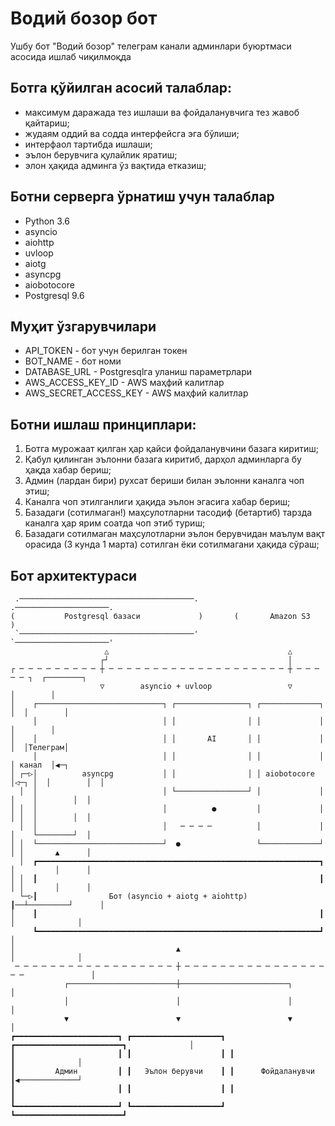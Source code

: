 # Водий бозор бот
Ушбу бот "Водий бозор" телеграм канали админлари буюртмаси асосида ишлаб чиқилмоқда

## Ботга қўйилган асосий талаблар:
* максимум даражада тез ишлаши ва фойдаланувчига тез жавоб қайтариш;
* жудаям оддий ва содда интерфейсга эга бўлиши;
* интерфаол тартибда ишлаши;
* эълон берувчига қулайлик яратиш;
* элон ҳақида админга ўз вақтида етказиш;

## Ботни серверга ўрнатиш учун талаблар
* Python 3.6
* asyncio
* aiohttp
* uvloop
* aiotg
* asyncpg
* aiobotocore
* Postgresql 9.6

## Муҳит ўзгарувчилари
* API_TOKEN - бот учун берилган токен
* BOT_NAME - бот номи
* DATABASE_URL - Postgresqlга уланиш параметрлари
* AWS_ACCESS_KEY_ID - AWS маҳфий калитлар
* AWS_SECRET_ACCESS_KEY - AWS маҳфий калитлар

## Ботни ишлаш принциплари:
1. Ботга мурожаат қилган ҳар қайси фойдаланувчини базага киритиш;
2. Қабул қилинган эълонни базага киритиб, дарҳол админларга бу ҳақда хабар бериш;
3. Админ (лардан бири) рухсат бериши билан эълонни каналга чоп этиш;
4. Каналга чоп этилганлиги ҳақида эълон эгасига хабар бериш;
5. Базадаги (сотилмаган!) маҳсулотларни тасодиф (бетартиб) тарзда каналга ҳар ярим соатда чоп этиб туриш;
6. Базадаги сотилмаган маҳсулотларни эълон берувчидан маълум вақт орасида (3 кунда 1 марта) сотилган ёки сотилмагани ҳақида сўраш;

## Бот архитектураси

     .───────────────────────────────────────.         .─────────────────────.
    (           Postgresql базаси             )       (       Amazon S3       )
     `───────────────────────────────────────'         `─────────────────────'
                         △                                        △
                        ┌┘                                        │
    ┌ ─ ─ ─ ─ ─ ─ ─ ─ ─ ┼ ─ ─ ─ ─ ─ ─ ─ ─ ─ ─ ─ ─ ─ ─ ─ ─ ─ ─ ─ ─ ┼ ─ ─ ─ ─ ─ ┐  ┌────────┐
                        ▽        asyncio + uvloop                 ▽              │        │
    │    ┌────────────────────────────┐ ┌────────────────┐ ┌─────────────┐    │  │        │
         │                            │ │                │ │             │       │        │
    │    │                            │ │       AI       │ │             │    │  │Телеграм│
         │                            │ │                │ │             │       │ канал  │◀─┐
    │ ┌─▷│          asyncpg           │ │                │ │ aiobotocore │◁─┐ │  │        │  │
      │  │                            │ └────────────────┘ │             │  │    │        │  │
    │ │  │                            │          ●         │             │  │ │  │        │  │
      │  │                            │   ─ ─ ─ ─          │             │  │    └────────┘  │
    │ │  └────────────────────────────┘  ●                 └─────────────┘  │ │       ▲      │
      │  ┏━━━━━━━━━━━━━━━━━━━━━━━━━━━━━━━━━━━━━━━━━━━━━━━━━━━━━━━━━━━━━━━┓  │         │      │
    │ │  ┃                                                               ┃  │ │       │      │
      └─▷┃                Бот (asyncio + aiotg + aiohttp)                ┃──┴─────────┘      │
    │    ┃                                                               ┃    │              │
         ┗━━━━━━━━━━━━━━━━━━━━━━━━━━━━━━━━━━━━━━━━━━━━━━━━━━━━━━━━━━━━━━━┛                   │
    │                                    ▲                                    │              │
     ─ ─ ─ ─ ─ ─ ─ ─ ─ ─ ─ ─ ─ ─ ─ ─ ─ ─ ┼ ─ ─ ─ ─ ─ ─ ─ ─ ─ ─ ─ ─ ─ ─ ─ ─ ─ ─               │
                ┌────────────────────────┼────────────────────────┐                          │
                │                        │                        │                          │
                ▼                        ▼                        ▼                          │
    ┏━━━━━━━━━━━━━━━━━━━━━━━┓ ┏━━━━━━━━━━━━━━━━━━━━┓ ┏━━━━━━━━━━━━━━━━━━━━━━━━┓              │
    ┃                       ┃ ┃                    ┃ ┃                        ┃              │
    ┃         Админ         ┃ ┃   Эълон берувчи    ┃ ┃      Фойдаланувчи      ┃◀─────────────┘
    ┃                       ┃ ┃                    ┃ ┃                        ┃
    ┗━━━━━━━━━━━━━━━━━━━━━━━┛ ┗━━━━━━━━━━━━━━━━━━━━┛ ┗━━━━━━━━━━━━━━━━━━━━━━━━┛
